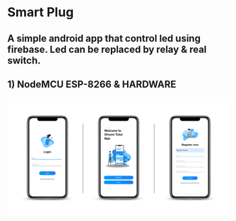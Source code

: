 # Smart Plug

## A simple android app that control led using firebase. Led can be replaced by relay & real switch.

## 1) NodeMCU ESP-8266 & HARDWARE 

![Image](https://github.com/zahiruddinzainal/MyTutorApp/blob/master/screenshot/b_tutorapp1.PNG)
